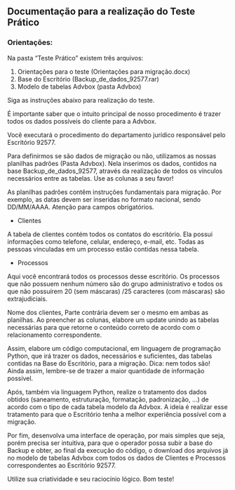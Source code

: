 ## Documentação para a realização do Teste Prático

### Orientações:

Na pasta “Teste Prático” existem três arquivos:
1.	Orientações para o teste (Orientações para migração.docx)
2.	Base do Escritório (Backup_de_dados_92577.rar)
3.	Modelo de tabelas Advbox (pasta Advbox)

Siga as instruções abaixo para realização do teste.

É importante saber que o intuito principal de nosso procedimento é trazer todos os dados possíveis do cliente para a Advbox.

Você executará o procedimento do departamento jurídico responsável pelo Escritório 92577.

Para definirmos se são dados de migração ou não, utilizamos as nossas planilhas padrões (Pasta Advbox). Nela inserimos os dados, contidos na base Backup_de_dados_92577, através da realização de todos os vínculos necessários entre as tabelas. Use as colunas a seu favor! 

As planilhas padrões contêm instruções fundamentais para migração. Por exemplo, as datas devem ser inseridas no formato nacional, sendo DD/MM/AAAA.
Atenção para campos obrigatórios.

* Clientes

A tabela de clientes contém todos os contatos do escritório. Ela possui informações como telefone, celular, endereço, e-mail, etc. Todas as pessoas vinculadas em um processo estão contidas nessa tabela.

* Processos

Aqui você encontrará todos os processos desse escritório. Os processos que não possuem nenhum número são do grupo administrativo e todos os que não possuírem 20 (sem máscaras) /25 caracteres (com máscaras) são extrajudiciais.

Nome dos clientes, Parte contrária devem ser o mesmo em ambas as planilhas.
Ao preencher as colunas, elabore um update unindo as tabelas necessárias para que retorne o conteúdo correto de acordo com o relacionamento correspondente.

Assim, elabore um código computacional, em linguagem de programação Python, que irá trazer os dados, necessários e suficientes, das tabelas contidas na Base do Escritório, para a migração. Dica: nem todos são! Ainda assim, lembre-se de trazer a maior quantidade de informação possível.

Após, também via linguagem Python, realize o tratamento dos dados obtidos (saneamento, estruturação, formatação, padronização, ...) de acordo com o tipo de cada tabela modelo da Advbox. A ideia é realizar esse tratamento para que o Escritório tenha a melhor experiência possível com a migração.

Por fim, desenvolva uma interface de operação, por mais simples que seja, porém precisa ser intuitiva, para que o operador possa subir a base do Backup e obter, ao final da execução do código, o download dos arquivos já no modelo de tabelas Advbox com todos os dados de Clientes e Processos correspondentes ao Escritório 92577.

Utilize sua criatividade e seu raciocínio lógico. Bom teste!
